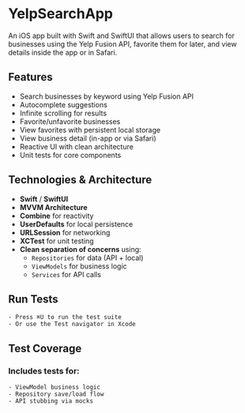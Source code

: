 # YelpSearchApp

An iOS app built with Swift and SwiftUI that allows users to search for businesses using the Yelp Fusion API, favorite them for later, and view details inside the app or in Safari.

## Features

- Search businesses by keyword using Yelp Fusion API
- Autocomplete suggestions
- Infinite scrolling for results
- Favorite/unfavorite businesses
- View favorites with persistent local storage
- View business detail (in-app or via Safari)
- Reactive UI with clean architecture
- Unit tests for core components

## Technologies & Architecture

- **Swift** / **SwiftUI**
- **MVVM Architecture**
- **Combine** for reactivity
- **UserDefaults** for local persistence
- **URLSession** for networking
- **XCTest** for unit testing
- **Clean separation of concerns** using:
  - `Repositories` for data (API + local)
  - `ViewModels` for business logic
  - `Services` for API calls

## Run Tests
	- Press ⌘U to run the test suite
	- Or use the Test navigator in Xcode

## Test Coverage

### Includes tests for:
	- ViewModel business logic
	- Repository save/load flow
	- API stubbing via mocks